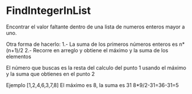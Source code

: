 # FindIntegerInList
Encontrar el valor faltante dentro de una lista de numeros enteros mayor a uno.

Otra forma de hacerlo:
1.- La suma de los primeros números enteros es n*(n+1)/2
2.- Recorre en arreglo y obtiene el máximo y la suma de los elementos

El número que buscas es la resta del calculo del punto 1 usando el máximo y la suma que obtienes en el punto 2

Ejemplo
[1,2,4,6,3,7,8]
El máximo es 8, la suma es 31
8*9/2-31=36-31=5

